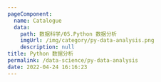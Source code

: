 ```yaml
---
pageComponent: 
  name: Catalogue
  data: 
    path: 数据科学/05.Python 数据分析
    imgUrl: /img/category/py-data-analysis.png
    description: null
title: Python 数据分析
permalink: /data-science/py-data-analysis
date: 2022-04-24 16:16:23
---
```


